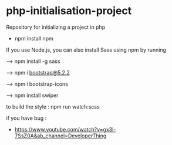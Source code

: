 # php-initialisation-project
 Repository for initializing a project in php

* npm install npm

If you use Node.js, you can also install Sass using npm by running

--> npm install -g sass

--> npm i bootstrap@5.2.2

--> npm i bootstrap-icons

--> npm install swiper

to build the style : npm run watch:scss

if you have bug :

* https://www.youtube.com/watch?v=gx3l-7SsZ0A&ab_channel=DeveloperThing